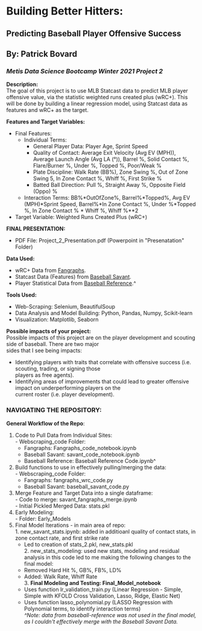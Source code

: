 # Building Better Hitters:
## Predicting Baseball Player Offensive Success
## By: Patrick Bovard 
### *Metis Data Science Bootcamp Winter 2021 Project 2* 

**Description:**    
The goal of this project is to use MLB Statcast data to predict MLB player offensive value, via the statistic weighted runs created plus (wRC+).  This will be done by building a linear regression model, using Statcast data as features and wRC+ as the target.  

**Features and Target Variables:**   
- Final Features: 
    - Individual Terms:  
      - General Player Data: Player Age, Sprint Speed    
      - Quality of Contact:  Average Exit Velocity (Avg EV (MPH)), Average Launch Angle (Avg LA (°)), Barrel %, Solid Contact %, Flare/Burner %, Under %, Topped          %, Poor/Weak %  
      - Plate Discipline: Walk Rate (BB%), Zone Swing %, Out of Zone Swing 5, In Zone Contact %, Whiff %, First Strike %  
      - Batted Ball Direction: Pull %, Straight Away %, Opposite Field (Oppo) %
    - Interaction Terms: BB%*OutOfZone%, Barrel%*Topped%, Avg EV (MPH)*Sprint Speed, Barrel%*In Zone Contact %, Under %*Topped %, In Zone Contact % * Whiff %,          Whiff %**2  
- Target Variable: Weighted Runs Created Plus (wRC+)    

**FINAL PRESENTATION:** 
- PDF File: Project_2_Presentation.pdf (Powerpoint in "Presenatation" Folder)  

**Data Used:**   
- wRC+ Data from [Fangraphs](https://www.fangraphs.com/).   
- Statcast Data (Features) from [Baseball Savant](https://baseballsavant.mlb.com/).   
- Player Statistical Data from [Baseball Reference](https://www.baseball-reference.com/).^  

**Tools Used:**   
- Web-Scraping: Selenium, BeautifulSoup  
- Data Analysis and Model Building: Python, Pandas, Numpy, Scikit-learn  
- Visualization: Matplotlib, Seaborn  

**Possible impacts of your project:**   
Possible impacts of this project are on the player development and scouting side of baseball.  There are two major  
sides that I see being impacts:
  - Identifying players with traits that correlate with offensive success (i.e. scouting, trading, or signing those  
    players as free agents).
  - Identifying areas of improvements that could lead to greater offensive impact on underperforming players on the  
    current roster (i.e. player development).  
    
### NAVIGATING THE REPOSITORY:
    
**General Workflow of the Repo**:  
  1. Code to Pull Data from Individual Sites:  
    - Webscraping_code Folder:  
      - Fangraphs: Fangraphs_code_notebook.ipynb  
      - Baseball Savant: savant_code_notebook.ipynb  
      - Baseball Reference: Baseball Reference Code.ipynb^  
  2. Build functions to use in effectively pulling/merging the data:  
    - Webscraping_code Folder:  
      - Fangraphs: fangraphs_wrc_code.py  
      - Baseball Savant: baseball_savant_code.py  
  3. Merge Feature and Target Data into a single dataframe:  
    - Code to merge: savant_fangraphs_merge.ipynb  
    - Initial Pickled Merged Data: stats.pkl  
  4. Early Modeling:  
    - Folder: Early_Models  
  5. Final Model Iterations - in main area of repo:  
    1. new_savant_stats.ipynb: added in additioanl quality of contact stats, in zone contact rate, and first strike rate  
      - Led to creation of stats_2.pkl, new_stats.pkl  
    2. new_stats_modeling:  used new stats, modeling and residual analysis in this code led to me making the following changes to the final model:  
      - Removed Hard Hit %, GB%, FB%, LD%  
      - Added: Walk Rate, Whiff Rate  
    3. **Final Modeling and Testing: Final_Model_notebook**    
      - Uses function lr_validation_train.py (Linear Regression - Simple, Simple with KFOLD Cross Validation, Lasso, Ridge, Elastic Net)  
      - Uses function lasso_polynomial.py (LASSO Regression with Polynomial terms, to identify interaction terms)  
*^Note: data from baseball-reference was not used in the final model, as I couldn't effectively merge with the Baseball Savant Data.*  

